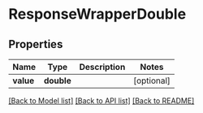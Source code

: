 # ResponseWrapperDouble

## Properties
Name | Type | Description | Notes
------------ | ------------- | ------------- | -------------
**value** | **double** |  | [optional] 

[[Back to Model list]](../../README.md#documentation-for-models) [[Back to API list]](../../README.md#documentation-for-api-endpoints) [[Back to README]](../../README.md)


